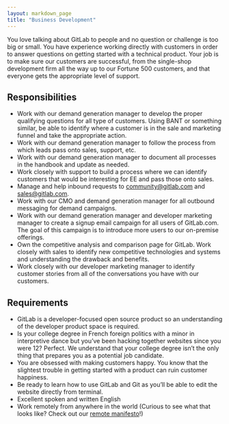 ```yaml
---
layout: markdown_page
title: "Business Development"
---
```


You love talking about GitLab to people and no question or challenge is too big or small. You have experience working directly with customers in order to answer questions on getting started with a technical product. Your job is to make sure our customers are successful, from the single-shop development firm all the way up to our Fortune 500 customers, and that everyone gets the appropriate level of support.

## Responsibilities

* Work with our demand generation manager to develop the proper qualifying questions for all type of customers. Using BANT or something similar, be able to identify where a customer is in the sale and marketing funnel and take the appropriate action.
* Work with our demand generation manager to follow the process from which leads pass onto sales, support, etc.
* Work with our demand generation manager to document all processes in the handbook and update as needed.
* Work closely with support to build a process where we can identify customers that would be interesting for EE and pass those onto sales.
* Manage and help inbound requests to community@gitlab.com and sales@gitlab.com.
* Work with our CMO and demand generation manager for all outbound messaging for demand campaigns.
* Work with our demand generation manager and developer marketing manager to create a signup email campaign for all users of GitLab.com. The goal of this campaign is to introduce more users to our on-premise offerings.
* Own the competitive analysis and comparison page for GitLab. Work closely with sales to identify new competitive technologies and systems and understanding the drawback and benefits.
* Work closely with our developer marketing manager to identify customer stories from all of the conversations you have with our customers.

## Requirements

* GitLab is a developer-focused open source product so an understanding of the developer product space is required.
* Is your college degree in French foreign politics with a minor in interpretive dance but you’ve been hacking together websites since you were 12? Perfect. We understand that your college degree isn’t the only thing that prepares you as a potential job candidate.
* You are obsessed with making customers happy. You know that the slightest trouble in getting started with a product can ruin customer happiness.
* Be ready to learn how to use GitLab and Git as you’ll be able to edit the website directly from terminal.
* Excellent spoken and written English
* Work remotely from anywhere in the world (Curious to see what that looks like? Check out our <a href="https://about.gitlab.com/2015/04/08/the-remote-manifesto/" target="_blank">remote manifesto</a>!)
